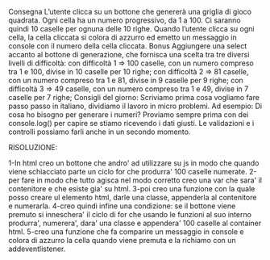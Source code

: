 Consegna
L’utente clicca su un bottone che genererà una griglia di gioco quadrata. Ogni cella ha un numero progressivo, da 1 a 100. Ci saranno quindi 10 caselle per ognuna delle 10 righe. Quando l’utente clicca su ogni cella, la cella cliccata si colora di azzurro ed emetto un messaggio in console con il numero della cella cliccata.
Bonus
Aggiungere una select accanto al bottone di generazione, che fornisca una scelta tra tre diversi livelli di difficoltà:
con difficoltà 1 => 100 caselle, con un numero compreso tra 1 e 100, divise in 10 caselle per 10 righe;
con difficoltà 2 => 81 caselle, con un numero compreso tra 1 e 81, divise in 9 caselle per 9 righe;
con difficoltà 3 => 49 caselle, con un numero compreso tra 1 e 49, divise in 7 caselle per 7 righe;
Consigli del giorno: 
Scriviamo prima cosa vogliamo fare passo passo in italiano, dividiamo il lavoro in micro problemi.
Ad esempio: Di cosa ho bisogno per generare i numeri? Proviamo sempre prima con dei console.log() per capire se stiamo ricevendo i dati giusti. Le validazioni e i controlli possiamo farli anche in un secondo momento.


RISOLUZIONE:

1-In html creo un bottone che andro' ad utilizzare su js in modo che quando viene schiacciato parte un ciclo for che produrra' 100 caselle numerate.
2-per fare in modo che tutto agisca nel modo corretto creo una var che sara' il contenitore e che esiste gia' su html.
3-poi creo una funzione con la quale posso creare ul elemento html, darle una classe, appenderla al contenitore e numerarla.
4-creo quindi infine una condizione: se il bottone viene premuto si inneschera' il ciclo di for che usando le funzioni al suo interno produrra', numerera', dara' una classe e appendera' 100 caselle al container html.
5-creo una funzione che fa comparire un messaggio in console e colora di azzurro la cella quando viene premuta e la richiamo con un addeventlistener.